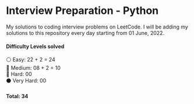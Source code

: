 # Interview Preparation - Python

My solutions to coding interview problems on LeetCode. I will be adding my solutions to this repository every day starting from 01 June, 2022.

#### Difficulty Levels solved </br>

⚪ Easy: 22 + 2 = 24 </br>
🔵 Medium: 08 + 2 = 10 </br>
🔴 Hard: 00  </br>
⚫ Very Hard: 00  </br>

#### Total: 34

